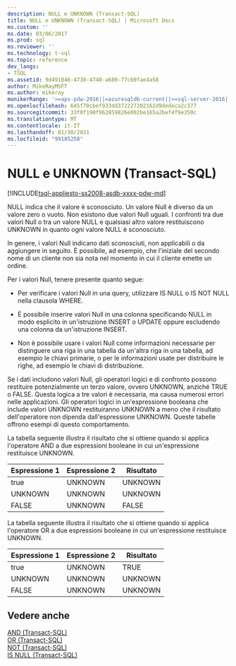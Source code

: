 ```yaml
---
description: NULL e UNKNOWN (Transact-SQL)
title: NULL e UNKNOWN (Transact-SQL) | Microsoft Docs
ms.custom: ''
ms.date: 03/06/2017
ms.prod: sql
ms.reviewer: ''
ms.technology: t-sql
ms.topic: reference
dev_langs:
- TSQL
ms.assetid: 9d491846-4730-4740-a680-77c69fae4a58
author: MikeRayMSFT
ms.author: mikeray
monikerRange: '>=aps-pdw-2016||=azuresqldb-current||>=sql-server-2016||>=sql-server-linux-2017||=azuresqldb-mi-current'
ms.openlocfilehash: 645f70cbef933dd372227202162d9dedeca2c377
ms.sourcegitcommit: 33f0f190f962059826e002be165a2bef4f9e350c
ms.translationtype: MT
ms.contentlocale: it-IT
ms.lasthandoff: 01/30/2021
ms.locfileid: "99185258"
---
```

# <a name="null-and-unknown-transact-sql"></a>NULL e UNKNOWN (Transact-SQL)
[!INCLUDE[tsql-appliesto-ss2008-asdb-xxxx-pdw-md](../../includes/tsql-appliesto-ss2008-asdb-xxxx-pdw-md.md)]

  NULL indica che il valore è sconosciuto. Un valore Null è diverso da un valore zero o vuoto. Non esistono due valori Null uguali. I confronti tra due valori Null o tra un valore NULL e qualsiasi altro valore restituiscono UNKNOWN in quanto ogni valore NULL è sconosciuto.  
  
 In genere, i valori Null indicano dati sconosciuti, non applicabili o da aggiungere in seguito. È possibile, ad esempio, che l'iniziale del secondo nome di un cliente non sia nota nel momento in cui il cliente emette un ordine.  
  
 Per i valori Null, tenere presente quanto segue:  
  
-   Per verificare i valori Null in una query, utilizzare IS NULL o IS NOT NULL nella clausola WHERE.  
  
-   È possibile inserire valori Null in una colonna specificando NULL in modo esplicito in un'istruzione INSERT o UPDATE oppure escludendo una colonna da un'istruzione INSERT.  
  
-   Non è possibile usare i valori Null come informazioni necessarie per distinguere una riga in una tabella da un'altra riga in una tabella, ad esempio le chiavi primarie, o per le informazioni usate per distribuire le righe, ad esempio le chiavi di distribuzione.  
  
 Se i dati includono valori Null, gli operatori logici e di confronto possono restituire potenzialmente un terzo valore, ovvero UNKNOWN, anziché TRUE o FALSE. Questa logica a tre valori è necessaria, ma causa numerosi errori nelle applicazioni. Gli operatori logici in un'espressione booleana che include valori UNKNOWN restituiranno UNKNOWN a meno che il risultato dell'operatore non dipenda dall'espressione UNKNOWN. Queste tabelle offrono esempi di questo comportamento.  
  
 La tabella seguente illustra il risultato che si ottiene quando si applica l'operatore AND a due espressioni booleane in cui un'espressione restituisce UNKNOWN.  
  
|Espressione 1|Espressione 2|Risultato|  
|---------------|---------------|------------|  
|true|UNKNOWN|UNKNOWN|  
|UNKNOWN|UNKNOWN|UNKNOWN|  
|FALSE|UNKNOWN|FALSE|  
  
 La tabella seguente illustra il risultato che si ottiene quando si applica l'operatore OR a due espressioni booleane in cui un'espressione restituisce UNKNOWN.  
  
|Espressione 1|Espressione 2|Risultato|  
|---------------|---------------|------------|  
|true|UNKNOWN|TRUE|  
|UNKNOWN|UNKNOWN|UNKNOWN|  
|FALSE|UNKNOWN|UNKNOWN|  
  
## <a name="see-also"></a>Vedere anche  
 [AND &#40;Transact-SQL&#41;](../../t-sql/language-elements/and-transact-sql.md)   
 [OR &#40;Transact-SQL&#41;](../../t-sql/language-elements/or-transact-sql.md)   
 [NOT &#40;Transact-SQL&#41;](../../t-sql/language-elements/not-transact-sql.md)   
 [IS NULL &#40;Transact-SQL&#41;](../../t-sql/queries/is-null-transact-sql.md)  
  
  
